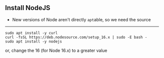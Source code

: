 ## Install NodeJS
- New versions of Node aren't directly `apt`able, so we need the source
---
```shell
sudo apt install -y curl
curl -fsSL https://deb.nodesource.com/setup_16.x | sudo -E bash -
sudo apt install -y nodejs
```
or, change the 16 (for Node 16.x) to a greater value